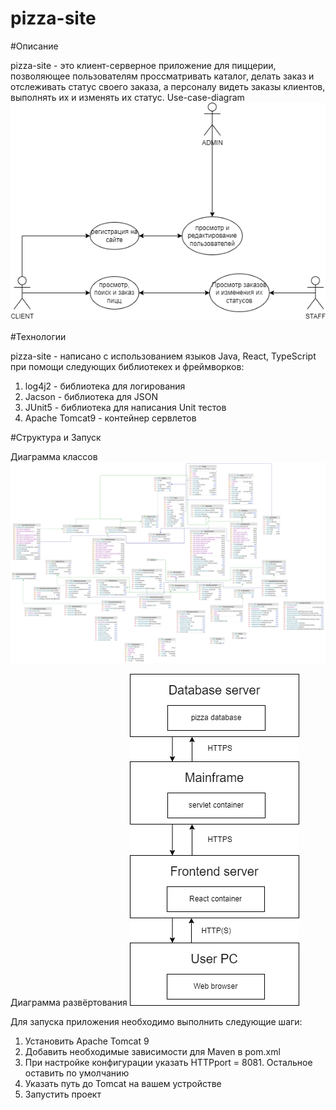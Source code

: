 # pizza-site
#Описание

pizza-site - это клиент-серверное приложение для пиццерии, позволяющее пользователям проссматривать каталог,
делать заказ и отслеживать статус своего заказа, а персоналу видеть заказы клиентов, выполнять их и изменять
их статус.
Use-case-diagram
<img src="src/main/resources/use-case-diagram.png">

#Технологии

pizza-site - написано с использованием языков Java, React, TypeScript при помощи следующих библиотекех и фреймворков:
1. log4j2 - библиотека для логирования
2. Jacson - библиотека для JSON
3. JUnit5 - библиотека для написания Unit тестов
4. Apache Tomcat9 - контейнер сервлетов

#Структура и Запуск

Диаграмма классов
<img src="src/main/resources/class-diagram.png">

Диаграмма развёртования
<img src="src/main/resources/unwrap_diagram.png">

Для запуска приложения необходимо выполнить следующие шаги:
1. Установить Apache Tomcat 9
2. Добавить необходимые зависимости для Maven в pom.xml
3. При настройке конфигурации указать HTTPport = 8081. Остальное оставить по умолчанию
4. Указать путь до Tomcat на вашем устройстве
5. Запустить проект

